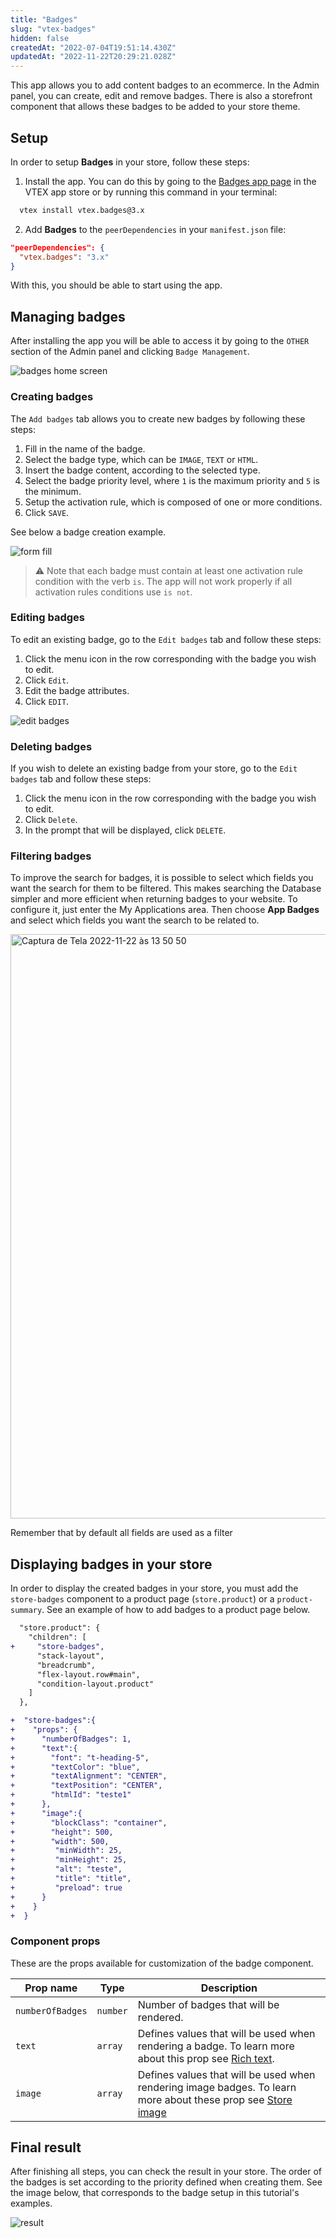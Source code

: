 ```yaml
---
title: "Badges"
slug: "vtex-badges"
hidden: false
createdAt: "2022-07-04T19:51:14.430Z"
updatedAt: "2022-11-22T20:29:21.028Z"
---
```

This app allows you to add content badges to an ecommerce. In the Admin panel, you can create, edit and remove badges. There is also a storefront component that allows these badges to be added to your store theme.

## Setup

In order to setup **Badges** in your store, follow these steps:

1. Install the app. You can do this by going to the [Badges app page](https://apps.vtex.com/vtex-badges/p) in the VTEX app store or by running this command in your terminal:

```bash
  vtex install vtex.badges@3.x
```

2. Add **Badges** to the `peerDependencies` in your `manifest.json` file:

```json
"peerDependencies": {
  "vtex.badges": "3.x"
}
```

With this, you should be able to start using the app.

## Managing badges

After installing the app you will be able to access it by going to the `OTHER` section of the Admin panel and clicking `Badge Management`.

![badges home screen](https://cdn.jsdelivr.net/gh/vtexdocs/dev-portal-content@main/images/vtex-badges-0.PNG)

### Creating badges

The `Add badges` tab allows you to create new badges by following these steps:

1. Fill in the name of the badge.
2. Select the badge type, which can be `IMAGE`, `TEXT` or `HTML`.
3. Insert the badge content, according to the selected type.
4. Select the badge priority level, where `1` is the maximum priority and `5` is the minimum.
5. Setup the activation rule, which is composed of one or more conditions.
6. Click `SAVE`.

See below a badge creation example.

![form fill](https://cdn.jsdelivr.net/gh/vtexdocs/dev-portal-content@main/images/vtex-badges-1.PNG)

> ⚠️ Note that each badge must contain at least one activation rule condition with the verb `is`. The app will not work properly if all activation rules conditions use `is not`.

### Editing badges

To edit an existing badge, go to the `Edit badges` tab and follow these steps:

1. Click the menu icon in the row corresponding with the badge you wish to edit.
2. Click `Edit`.
3. Edit the badge attributes.
4. Click `EDIT`.

![edit badges](https://cdn.jsdelivr.net/gh/vtexdocs/dev-portal-content@main/images/vtex-badges-2.PNG)

### Deleting badges

If you wish to delete an existing badge from your store, go to the `Edit badges` tab and follow these steps:

1. Click the menu icon in the row corresponding with the badge you wish to edit.
2. Click `Delete`.
3. In the prompt that will be displayed, click `DELETE`.

### Filtering badges

To improve the search for badges, it is possible to select which fields you want the search for them to be filtered. This makes searching the Database simpler and more efficient when returning badges to your website.
To configure it, just enter the My Applications area. Then choose <b> App Badges </b> and select which fields you want the search to be related to.

<img width="935" alt="Captura de Tela 2022-11-22 às 13 50 50" src="https://raw.githubusercontent.com/vtexdocs/dev-portal-content/main/images/vtex-badges-4.png"/>

Remember that by default all fields are used as a filter

## Displaying badges in your store

In order to display the created badges in your store, you must add the `store-badges` component to a product page (`store.product`) or a `product-summary`. See an example of how to add badges to a product page below.

```diff
  "store.product": {
    "children": [
+     "store-badges",
      "stack-layout",
      "breadcrumb",
      "flex-layout.row#main",
      "condition-layout.product"
    ]
  },

+  "store-badges":{
+    "props": {
+      "numberOfBadges": 1,
+      "text":{
+        "font": "t-heading-5",
+        "textColor": "blue",
+        "textAlignment": "CENTER",
+        "textPosition": "CENTER",
+        "htmlId": "teste1"
+      },
+      "image":{
+        "blockClass": "container",
+        "height": 500,
+        "width": 500,
+         "minWidth": 25,
+         "minHeight": 25,
+         "alt": "teste",
+         "title": "title",
+         "preload": true
+      }
+    }
+  }

```

### Component props

These are the props available for customization of the badge component.

| Prop name        | Type     | Description                                                                                                                                              |
| ---------------- | -------- | -------------------------------------------------------------------------------------------------------------------------------------------------------- |
| `numberOfBadges` | `number` | Number of badges that will be rendered.                                                                                                                  |
| `text`           | `array`  | Defines values that will be used when rendering a badge. To learn more about this prop see [Rich text](https://github.com/vtex-apps/rich-text).          |
| `image`          | `array`  | Defines values that will be used when rendering image badges. To learn more about these prop see [Store image](https://github.com/vtex-apps/store-image) |

## Final result

After finishing all steps, you can check the result in your store. The order of the badges is set according to the priority defined when creating them. See the image below, that corresponds to the badge setup in this tutorial's examples.

![result](https://cdn.jsdelivr.net/gh/vtexdocs/dev-portal-content@main/images/vtex-badges-3.PNG)